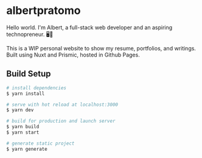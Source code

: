 # albertpratomo

Hello world. I'm Albert, a full-stack web developer and an aspiring technopreneur. 🖥🚀

This is a WIP personal website to show my resume, portfolios, and writings.  
Built using Nuxt and Prismic, hosted in Github Pages.

## Build Setup

``` bash
# install dependencies
$ yarn install

# serve with hot reload at localhost:3000
$ yarn dev

# build for production and launch server
$ yarn build
$ yarn start

# generate static project
$ yarn generate
```
